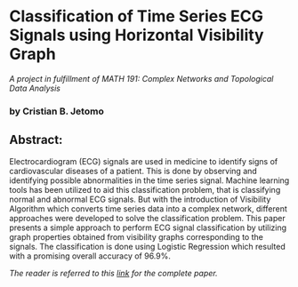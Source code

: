 # Classification of Time Series ECG Signals using Horizontal Visibility Graph

_A project in fulfillment of MATH 191: Complex Networks and Topological Data Analysis_

### by Cristian B. Jetomo

## **Abstract:**

Electrocardiogram (ECG) signals are used in medicine to identify signs of cardiovascular diseases of
a patient. This is done by observing and identifying possible abnormalities in the time series signal.
Machine learning tools has been utilized to aid this classification problem, that is classifying normal
and abnormal ECG signals. But with the introduction of Visibility Algorithm which converts time
series data into a complex network, different approaches were developed to solve the classification
problem. This paper presents a simple approach to perform ECG signal classification by utilizing
graph properties obtained from visibility graphs corresponding to the signals. 
The classification is done using Logistic Regression which resulted with a promising overall accuracy of 96.9%.

*The reader is referred to this [link](Classification_of_Time_Series_ECG_using_Visibility_Graphs.pdf) for the complete paper.*
